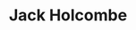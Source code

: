 ---
short_name: jackholcombe
title: Jack Holcombe
position: 3rd Year SEND Student<br>Phantom Radio Technical Manager
linkedin: jack-holcombe-baa975207
---